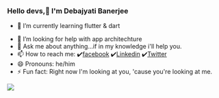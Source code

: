 ### Hello devs,👋 I'm Debajyati Banerjee

<!--
- 🔭 I’m currently working on ... -->
- 🌱 I’m currently learning flutter & dart 
<!-- - 👯 I’m looking to collaborate on ... -->
- 🤔 I’m looking for help with app architechture
- 💬 Ask me about anything...if in my knowledge i'll help you.
- 📫 How to reach me: ✔️[facebook](https://www.facebook.com/profile.php?id=100009291152517?ref=bookmarks) ✔️[Linkedin](https://www.linkedin.com/in/debajyati-banerjee-794171190/) ✔️[Twitter](https://twitter.com/DebajyatiBaner1)
- 😄 Pronouns: he/him
- ⚡ Fun fact: Right now I'm looking at you, 'cause you're looking at me. 
<!-- 🔭 Tag: "Your contribution, worlds motivation" ... -->

<img src= "https://github-readme-status.vercel.app/api?username=debajyatibanerjee0002&&show_icons=true&title_color=423144&icon_color=cf1b1b&text_color=ffe4e4&bg_color=93b5e1">
